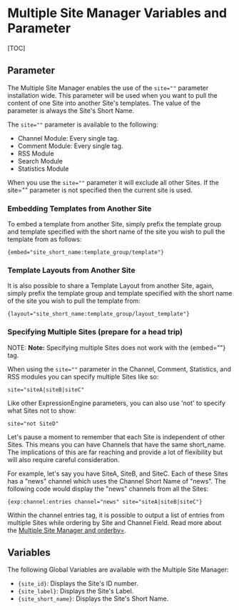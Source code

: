 <!--
    This source file is part of the open source project
    ExpressionEngine User Guide (https://github.com/ExpressionEngine/ExpressionEngine-User-Guide)

    @link      https://expressionengine.com/
    @copyright Copyright (c) 2003-2020, Packet Tide, LLC (https://packettide.com)
    @license   https://expressionengine.com/license Licensed under Apache License, Version 2.0
-->

# Multiple Site Manager Variables and Parameter

[TOC]

## Parameter

The Multiple Site Manager enables the use of the `site=""` parameter installation wide. This parameter will be used when you want to pull the content of one Site into another Site's templates. The value of the parameter is always the Site's Short Name.

The `site=""` parameter is available to the following:

- Channel Module: Every single tag.
- Comment Module: Every single tag.
- RSS Module
- Search Module
- Statistics Module

When you use the `site=""` parameter it will exclude all other Sites. If the site="" parameter is not specified then the current site is used.

### Embedding Templates from Another Site

To embed a template from another Site, simply prefix the template group and template specified with the short name of the site you wish to pull the template from as follows:

    {embed="site_short_name:template_group/template"}
 
 ### Template Layouts from Another Site

It is also possible to share a Template Layout from another Site, again, simply prefix the template group and template specified with the short name of the site you wish to pull the template from:

    {layout="site_short_name:template_group/layout_template"}   

### Specifying Multiple Sites (prepare for a head trip)

NOTE: **Note:** Specifying multiple Sites does not work with the {embed=""} tag.

When using the `site=""` parameter in the Channel, Comment, Statistics, and RSS modules you can specify multiple Sites like so:

    site="siteA|siteB|siteC"

Like other ExpressionEngine parameters, you can also use 'not' to specify what Sites not to show:

    site="not SiteD"

Let's pause a moment to remember that each Site is independent of other Sites. This means you can have Channels that have the same short_name. The implications of this are far reaching and provide a lot of flexibility but will also require careful consideration.

For example, let's say you have SiteA, SiteB, and SiteC. Each of these Sites has a "news" channel which uses the Channel Short Name of "news". The following code would display the "news" channels from all the Sites:

    {exp:channel:entries channel="news" site="siteA|siteB|siteC"}

Within the channel entries tag, it is possible to output a list of entries from multiple Sites while ordering by Site and Channel Field. Read more about the [Multiple Site Manager and orderby=](channels/entries.md#orderby).

## Variables

The following Global Variables are available with the Multiple Site Manager:

- `{site_id}`: Displays the Site's ID number.
- `{site_label}`: Displays the Site's Label.
- `{site_short_name}`: Displays the Site's Short Name.

